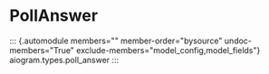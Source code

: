 # PollAnswer

::: {.automodule members="" member-order="bysource" undoc-members="True" exclude-members="model_config,model_fields"}
aiogram.types.poll_answer
:::
